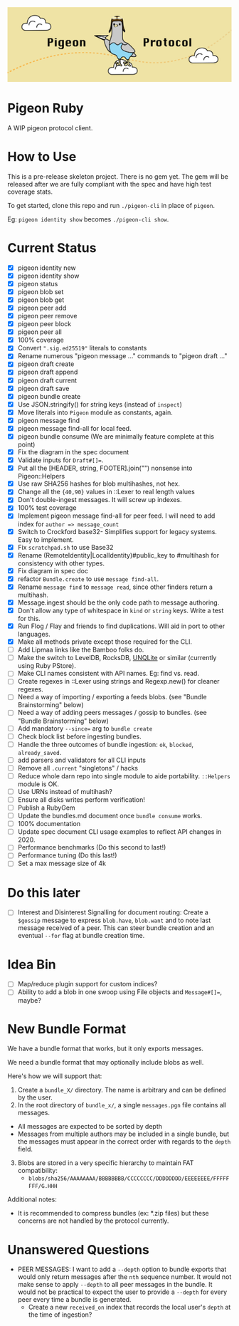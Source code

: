 ![](logo.png)

# Pigeon Ruby

A WIP pigeon protocol client.

# How to Use

This is a pre-release skeleton project. There is no gem yet. The gem will be released after we are fully compliant with the spec and have high test coverage stats.

To get started, clone this repo and run `./pigeon-cli` in place of `pigeon`.

Eg: `pigeon identity show` becomes `./pigeon-cli show`.

# Current Status

 - [X] pigeon identity new
 - [X] pigeon identity show
 - [X] pigeon status
 - [X] pigeon blob set
 - [X] pigeon blob get
 - [X] pigeon peer add
 - [X] pigeon peer remove
 - [X] pigeon peer block
 - [X] pigeon peer all
 - [X] 100% coverage
 - [X] Convert `".sig.ed25519"` literals to constants
 - [X] Rename numerous "pigeon message ..." commands to "pigeon draft ..."
 - [X] pigeon draft create
 - [X] pigeon draft append
 - [X] pigeon draft current
 - [X] pigeon draft save
 - [X] pigeon bundle create
 - [X] Use JSON.stringify() for string keys (instead of `inspect`)
 - [X] Move literals into `Pigeon` module as constants, again.
 - [X] pigeon message find
 - [X] pigeon message find-all for local feed.
 - [X] pigeon bundle consume (We are minimally feature complete at this point)
 - [X] Fix the diagram in the spec document
 - [X] Validate inputs for `Draft#[]=`.
 - [X] Put all the [HEADER, string, FOOTER].join("") nonsense into Pigeon::Helpers
 - [X] Use raw SHA256 hashes for blob multihashes, not hex.
 - [X] Change all the `{40,90}` values in ::Lexer to real length values
 - [X] Don't double-ingest messages. It will screw up indexes.
 - [X] 100% test coverage
 - [X] Implement pigeon message find-all for peer feed. I will need to add index for `author => message_count`
 - [X] Switch to Crockford base32- Simplifies support for legacy systems. Easy to implement.
 - [X] Fix `scratchpad.sh` to use Base32
 - [X] Rename (RemoteIdentity|LocalIdentity)#public_key to #multihash for consistency with other types.
 - [X] Fix diagram in spec doc
 - [X] refactor `Bundle.create` to use `message find-all`.
 - [X] Rename `message find` to `message read`, since other finders return a multihash.
 - [X] Message.ingest should be the only code path to message authoring.
 - [X] Don't allow any type of whitespace in `kind` or `string` keys. Write a test for this.
 - [X] Run Flog / Flay and friends to find duplications. Will aid in port to other languages.
 - [X] Make all methods private except those required for the CLI.
 - [ ] Add Lipmaa links like the Bamboo folks do.
 - [ ] Make the switch to LevelDB, RocksDB, [UNQLite](https://unqlite.org/features.html) or similar (currently using Ruby PStore).
 - [ ] Make CLI names consistent with API names. Eg: find vs. read.
 - [ ] Create regexes in ::Lexer using strings and Regexp.new() for cleaner regexes.
 - [ ] Need a way of importing / exporting a feeds blobs. (see "Bundle Brainstorming" below)
 - [ ] Need a way of adding peers messages / gossip to bundles. (see "Bundle Brainstorming" below)
 - [ ] Add mandatory `--since=` arg to `bundle create`
 - [ ] Check block list before ingesting bundles.
 - [ ] Handle the three outcomes of bundle ingestion: `ok`, `blocked`, `already_saved`.
 - [ ] add parsers and validators for all CLI inputs
 - [ ] Remove all `.current` "singletons" / hacks
 - [ ] Reduce whole darn repo into single module to aide portability. `::Helpers` module is OK.
 - [ ] Use URNs instead of multihash?
 - [ ] Ensure all disks writes perform verification!
 - [ ] Publish a RubyGem
 - [ ] Update the bundles.md document once `bundle consume` works.
 - [ ] 100% documentation
 - [ ] Update spec document CLI usage examples to reflect API changes in 2020.
 - [ ] Performance benchmarks (Do this second to last!)
 - [ ] Performance tuning (Do this last!)
 - [ ] Set a max message size of 4k

# Do this later

 - [ ] Interest and Disinterest Signalling for document routing: Create a `$gossip` message to express `blob.have`, `blob.want` and to note last message received of a peer. This can steer bundle creation and an eventual `--for` flag at bundle creation time.

# Idea Bin
 - [ ] Map/reduce plugin support for custom indices?
 - [ ] Ability to add a blob in one swoop using File objects and `Message#[]=`, maybe?

# New Bundle Format

We have a bundle format that works, but it only exports messages.

We need a bundle format that may optionally include blobs as well.

Here's how we will support that:

1. Create a `bundle_X/` directory. The name is arbitrary and can be defined by the user.
2. In the root directory of `bundle_x/`, a single `messages.pgn` file contains all messages.
  * All messages are expected to be sorted by depth
  * Messages from multiple authors may be included in a single bundle, but the messages must appear in the correct order with regards to the `depth` field.
3. Blobs are stored in a very specific hierarchy to maintain FAT compatibility:
    * `blobs/sha256/AAAAAAAA/BBBBBBBB/CCCCCCCC/DDDDDDDD/EEEEEEEE/FFFFFFFF/G.HHH`

Additional notes:

 * It is recommended to compress bundles (ex: *.zip files) but these concerns are not handled by the protocol currently.

# Unanswered Questions

 * PEER MESSAGES: I want to add a `--depth` option to bundle exports that would only return messages after the `nth` sequence number. It would not make sense to apply `--depth` to all peer messages in the bundle. It would not be practical to expect the user to provide a `--depth` for every peer every time a bundle is generated.
   * Create a new `received_on` index that records the local user's `depth` at the time of ingestion?